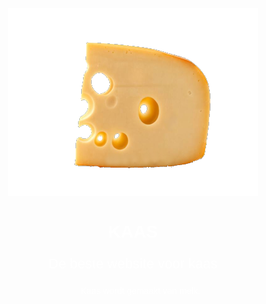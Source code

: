 <head>
  <title>Kaas</title>
  <style>
    body {
      text-align: center;
      background: url("/kaaswinkel.jpg");
      background-size: cover;
      background-position: center;
      color: white;
      font-family: helvetica;
    }
    p {
      font-size: 22px;
    }
  </style>
</head>
<body>
<img src="/goede kaas.webp">
  <h1>KAAS</h1>
  <p>De beste website voor kaas</p>
  <ul>Kaas wordt gemaakt van melk.</ul>
  <ul></ul>
</body>
